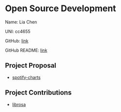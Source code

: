 # Open Source Development

Name: Lia Chen

UNI: cc4655

GitHub: [link](https://github.com/cordeliachen)

GitHub README: [link](https://github.com/cordeliachen/cordeliachen/blob/main/README.md)

## Project Proposal

- [spotify-charts](../projects/python/spotify-charts.md)

## Project Contributions

- [librosa](../projects/python/librosa.md)
